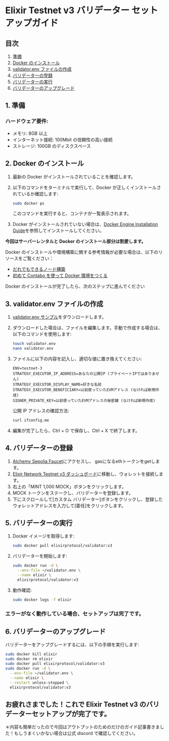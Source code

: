 # Elixir Testnet v3 バリデーター セットアップガイド

## 目次

1. [準備](#1-準備)
2. [Docker のインストール](#2-dockerのインストール)
3. [validator.env ファイルの作成](#3-validatorenvファイルの作成)
4. [バリデーターの登録](#4-バリデーターの登録)
5. [バリデーターの実行](#5-バリデーターの実行)
6. [バリデーターのアップグレード](#6-バリデーターのアップグレード)

## 1. 準備

### ハードウェア要件:

- メモリ: 8GB 以上
- インターネット接続: 100Mbit の信頼性の高い接続
- ストレージ: 100GB のディスクスペース

## 2. Docker のインストール

1. 最新の Docker がインストールされていることを確認します。
2. 以下のコマンドをターミナルで実行して、Docker が正しくインストールされているか確認します:

   ```bash
   sudo docker ps
   ```

   このコマンドを実行すると、コンテナが一覧表示されます。

3. Docker がインストールされていない場合は、[Docker Engine Installation Guide](https://docs.docker.com/engine/install/)を参照してインストールしてください。

**今回はサーバーレンタルと Docker のインストール部分は割愛します。**

Docker のインストールや環境構築に関する参考情報が必要な場合は、以下のリソースをご覧ください：

- [だれでもできるノード構築](https://note.com/kagebunchin/n/nfb21d2055a5e)
- [初めて Contabo を使って Docker 環境をつくる](https://note.com/kosk_t/n/n39bd6ba6cef9)


Docker のインストールが完了したら、次のステップに進んでください

## 3. validator.env ファイルの作成

1. [validator.env サンプル](https://files.elixir.finance/validator.env)をダウンロードします。

2. ダウンロードした場合は、ファイルを編集します。手動で作成する場合は、以下のコマンドを使用します:

   ```bash
   touch validator.env
   nano validator.env
   ```

3. ファイルに以下の内容を記入し、適切な値に置き換えてください:

   ```env
   ENV=testnet-3
   STRATEGY_EXECUTOR_IP_ADDRESS=あなたの公開IP (プライベートIPではありません)
   STRATEGY_EXECUTOR_DISPLAY_NAME=好きな名前
   STRATEGY_EXECUTOR_BENEFICIARY=以前使っていたEVMアドレス (なければ新規作成)
   SIGNER_PRIVATE_KEY=以前使っていたEVMアドレスの秘密鍵 (なければ新規作成)
   ```

   公開 IP アドレスの確認方法:

   ```bash
   curl ifconfig.me
   ```

4. 編集が完了したら、Ctrl + O で保存し、Ctrl + X で終了します。

## 4. バリデーターの登録

1. [Alchemy Sepolia Faucet](https://sepoliafaucet.com/)にアクセスし、   gasになるethトークンをgetします。
2. [Elixir Network Testnet v3 ダッシュボード](https://testnet.elixir.finance/)に移動し、ウォレットを接続します。
3. 右上の「MINT 1,000 MOCK」ボタンをクリックします。
4. MOCK トークンをステークし、バリデーターを登録します。
5. 下にスクロールして[カスタム バリデーター]ボタンをクリックし、登録したウォレットアドレスを入力して[委任]をクリックします。

## 5. バリデーターの実行

1. Docker イメージを取得します:

   ```bash
   sudo docker pull elixirprotocol/validator:v3
   ```

2. バリデーターを開始します:

   ```bash
   sudo docker run -d \
     --env-file ~/validator.env \
     --name elixir \
     elixirprotocol/validator:v3
   ```

3. 動作確認:

   ```bash
   sudo docker logs -f elixir
   ```

### **エラーがなく動作している場合、セットアップは完了です。**

## 6. バリデーターのアップグレード

バリデーターをアップグレードするには、以下の手順を実行します:

```bash
sudo docker kill elixir
sudo docker rm elixir
sudo docker pull elixirprotocol/validator:v3
sudo docker run -d \
  --env-file ~/validator.env \
  --name elixir \
  --restart unless-stopped \
  elixirprotocol/validator:v3
```

## お疲れさまでした！これで Elixir Testnet v3 のバリデーターセットアップが完了です。

＊内容も簡単だったので今回はアウトプットのためのだけのガイド記事書きました！もしうまくいかない場合は公式 discord で確認してください。
